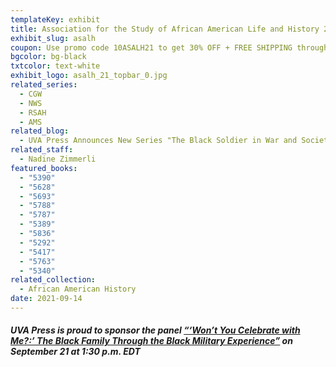 ```yaml
---
templateKey: exhibit
title: Association for the Study of African American Life and History 2021
exhibit_slug: asalh
coupon: Use promo code 10ASALH21 to get 30% OFF + FREE SHIPPING through November 1.
bgcolor: bg-black
txtcolor: text-white
exhibit_logo: asalh_21_topbar_0.jpg
related_series:
  - CGW
  - NWS
  - RSAH
  - AMS
related_blog:
  - UVA Press Announces New Series "The Black Soldier in War and Society"
related_staff:
  - Nadine Zimmerli
featured_books:
  - "5390"
  - "5628"
  - "5693"
  - "5788"
  - "5787"
  - "5389"
  - "5836"
  - "5292"
  - "5417"
  - "5763"
  - "5340"
related_collection:
  - African American History
date: 2021-09-14
---
```

##### UVA Press is proud to sponsor the panel [“‘Won’t You Celebrate with Me?:’ The Black Family Through the Black Military Experience”](https://convention2.allacademic.com/one/asalh/asalh21/index.php?cmd=Online+Program+View+Session&selected_session_id=1875564&PHPSESSID=ecm9bamg5i58c1dgtuegjkca0i) on September 21 at 1:30 p.m. EDT